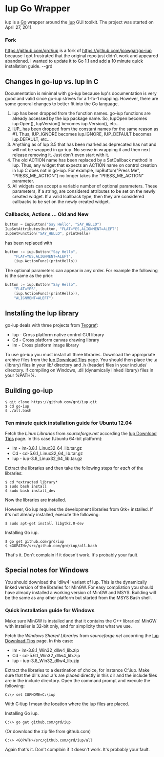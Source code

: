 Iup Go Wrapper
==============

iup is a [Go][1] wrapper around the [Iup][2] GUI toolkit. The project
was started on April 27, 2011.

### Fork ###
https://github.com/grd/iup is a fork of https://github.com/jcowgar/go-iup because I got frustrated
that the original repo just didn't work and appeared abandoned. I wanted to update it to Go 1.1 and add a
10 minute quick installation guide. --grd

Changes in go-iup vs. Iup in C
------------------------------

Documentation is minimal with go-iup because Iup's documentation is very good and valid since 
go-iup strives for a 1-to-1 mapping. However, there are some general changes to better fit into
the Go language.

1. Iup has been dropped from the function names. go-iup functions are already accessed by the 
   iup package name. So, IupOpen becomes iup.Open(), IupVersion() becomes iup.Version(), etc...
2. IUP_ has been dropped from the constant names for the same reason as #1. Thus, IUP_IGNORE becomes
   iup.IGNORE, IUP_DEFAULT becomes iup.DEFAULT, etc...
3. Anything as of Iup 3.5 that has been marked as deprecated has not and will not be wrapped in
   go-iup. No sense in wrapping it and then next release removing it. Just don't even start with it.
4. The old ACTION name has been replaced by a SetCallback method in Iup. Thus, any widget that
   expects an ACTION name on control creation in Iup C does not in go-iup. For example, 
   IupButton("Press Me", "PRESS_ME_ACTION") no longer takes the "PRESS_ME_ACTION" parameter.
5. All widgets can accept a variable number of optional parameters. These parameters, if a string,
   are considered attributes to be set on the newly created widget. If a valid Icallback type, then
   they are considered callbacks to be set on the newly created widget.

### Callbacks, Actions ... Old and New ###

```c
button = IupButton("Say Hello", "SAY_HELLO")
IupSetAttributes(button, "FLAT=YES,ALIGNMENT=ALEFT")
IupSetFunction("SAY_HELLO", printHello)
```

has been replaced with

```go
button := iup.Button("Say Hello", 
    "FLAT=YES,ALIGNMENT=ALEFT",
    (iup.ActionFunc)(printHello))
```

The optional parameters can appear in any order. For example the following is the same as the
prior:

```go
button := iup.Button("Say Hello", 
    "FLAT=YES", 
    (iup.ActionFunc)(printHello)), 
    "ALIGNMENT=ALEFT")
```

Installing the Iup library
--------------------------

go-iup deals with three projects from [Tecgraf][4]:

* Iup - Cross platform native control GUI library
* Cd - Cross platform canvas drawing library
* Im - Cross platform image library

To use go-iup you must install all three libraries. Download the appropriate archive files
from the [Iup Download Tips][3] page. You should then place the .a (library) files in
your lib/ directory and .h (header) files in your include/ directory. If compiling on 
Windows, .dll (dynamically linked library) files in your %PATH%.

Building go-iup
---------------

    $ git clone https://github.com/grd/iup.git
    $ cd go-iup
    $ ./all.bash

### Ten minute quick installation guide for Ubuntu 12.04 ###

Fetch the *Linux Libraries* from *sourceforge.net* according the [Iup Download Tips][3] page.
In this case (Ubuntu 64-bit platform):
* Im - im-3.8.1_Linux32_64_lib.tar.gz
* Cd - cd-5.6.1_Linux32_64_lib.tar.gz
* Iup - iup-3.8_Linux32_64_lib.tar.gz

Extract the libraries and then take the following steps for *each* of the libraries:

    $ cd *extracted library*
    $ sudo bash install
    $ sudo bash install_dev

Now the libraries are installed.

However, Go iup requires the development libraries from Gtk+ installed. 
If it's not already installed, execute the following:

    $ sudo apt-get install libgtk2.0-dev

Installing Go iup.

    $ go get github.com/grd/iup
    $ <GOPATH>/src/github.com/grd/iup/all.bash

That's it. Don't complain if it doesn't work. It's probably your fault.

Special notes for Windows
-------------------------

You should download the 'dllw4' variant of Iup. This is the dynamically linked version of
the libraries for MinGW. For easy compliation you should have already installed a working
version of MinGW and MSYS. Building will be the same as any other platform but started from
the MSYS Bash shell.


### Quick installation guide for Windows ###

Make sure MinGW is installed and that it contains the C++ libraries! 
MinGW with installer is 32-bit only, and for simplicity that what we use.

Fetch the *Windows Shared Libraries* from *sourceforge.net* according the [Iup Download Tips][3] page.
In this case:
* Im - im-3.8.1_Win32_dllw4_lib.zip
* Cd - cd-5.6.1_Win32_dllw4_lib.zip
* Iup - iup-3.8_Win32_dllw4_lib.zip

Extract the libraries to a destination of choice, for instance C:\iup.
Make sure that the dll's and .a's are placed directly in this dir and the include files are in the include directory. 
Open the command prompt and execute the following:

    C:\> set IUPHOME=C:\iup
    
With C:\iup I mean the location where the iup files are placed.

Installing Go iup.

    C:\> go get github.com/grd/iup 

(Or download the zip file from github.com)

    C:\> <GOPATH>/src/github.com/grd/iup/all

Again that's it. Don't complain if it doesn't work. It's probably your fault.


[1]: http://golang.org                                       "Go"
[2]: http://www.tecgraf.puc-rio.br/iup/                      "Iup"
[3]: http://www.tecgraf.puc-rio.br/iup/en/download_tips.html "Iup Download Tips"
[4]: http://www.tecgraf.puc-rio.br/                          "Tecgraf"

